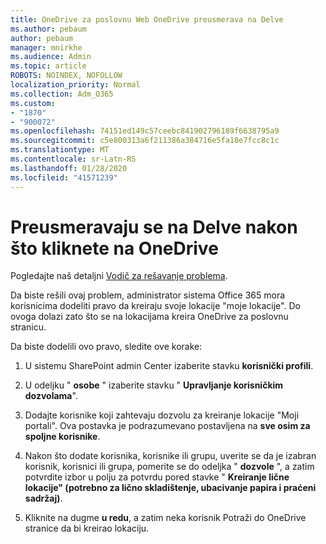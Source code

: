 ```yaml
---
title: OneDrive za poslovnu Web OneDrive preusmerava na Delve
ms.author: pebaum
author: pebaum
manager: mnirkhe
ms.audience: Admin
ms.topic: article
ROBOTS: NOINDEX, NOFOLLOW
localization_priority: Normal
ms.collection: Adm_O365
ms.custom:
- "1870"
- "900072"
ms.openlocfilehash: 74151ed149c57ceebc841902796189f6638795a9
ms.sourcegitcommit: c5e800313a6f211386a384716e5fa18e7fcc8c1c
ms.translationtype: MT
ms.contentlocale: sr-Latn-RS
ms.lasthandoff: 01/28/2020
ms.locfileid: "41571239"
---
```

# <a name="redirected-to-delve-after-you-click-onedrive"></a>Preusmeravaju se na Delve nakon što kliknete na OneDrive

Pogledajte naš detaljni [Vodič za rešavanje problema](https://docs.microsoft.com/sharepoint/support/sites/troubleshooting-guide-for-sites-stopped-at-provisioning).

Da biste rešili ovaj problem, administrator sistema Office 365 mora korisnicima dodeliti pravo da kreiraju svoje lokacije "moje lokacije". Do ovoga dolazi zato što se na lokacijama kreira OneDrive za poslovnu stranicu.

Da biste dodelili ovo pravo, sledite ove korake:

1. U sistemu SharePoint admin Center izaberite stavku **korisnički profili**.

2. U odeljku " **osobe** " izaberite stavku " **Upravljanje korisničkim dozvolama**".

3. Dodajte korisnike koji zahtevaju dozvolu za kreiranje lokacije "Moji portali". Ova postavka je podrazumevano postavljena na **sve osim za spoljne korisnike**.

4. Nakon što dodate korisnika, korisnike ili grupu, uverite se da je izabran korisnik, korisnici ili grupa, pomerite se do odeljka " **dozvole** ", a zatim potvrdite izbor u polju za potvrdu pored stavke " **Kreiranje lične lokacije" (potrebno za lično skladištenje, ubacivanje papira i praćeni sadržaj)**.

5. Kliknite na dugme **u redu**, a zatim neka korisnik Potraži do OneDrive stranice da bi kreirao lokaciju.
